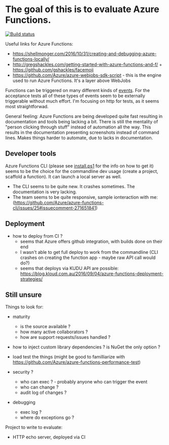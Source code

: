 # The goal of this is to evaluate Azure Functions.

[![Build status](https://ci.appveyor.com/api/projects/status/wr5k613ggc4132v9/branch/master?svg=true)](https://ci.appveyor.com/project/cyplo/azure-functions-playground/branch/master)

Useful links for Azure Functions:

* https://shellmonger.com/2016/10/31/creating-and-debugging-azure-functions-locally/
* http://gregshackles.com/getting-started-with-azure-functions-and-f/ + https://github.com/gshackles/facemoji
* https://github.com/Azure/azure-webjobs-sdk-script - this is the engine used to run Azure Functions. It's a layer above WebJobs

Functions can be triggered on many different kinds of [events](https://docs.microsoft.com/en-us/azure/azure-functions/functions-overview). 
For the acceptance tests all of these types of events seem to be externally triggerable without much effort.
I'm focusing on http for tests, as it seems most straightforwad.

General feeling: Azure Functions are being developed quite fast resulting in documentation and tools being lacking a bit. There is still the mentality of "person clicking through stuff" instead of automation all the way. This results in the documentation presenting screenshots instead of command lines. Makes things harder to automate, due to lacks in documentation.

## Developer tools 
Azure Functions CLI (please see [install.ps1](install.ps1) for the info on how to get it) seems to be the choice for the commandline dev usage (create a project, scaffold a function).
It can launch a local server as well.

* The CLI seems to be quite new. It crashes sometimes. The documentation is very lacking.
* The team seems to be quite responsive, sample ionteraction with me: (https://github.com/Azure/azure-functions-cli/issues/25#issuecomment-271651841)

## Deployment
* how to deploy from CI ?
  * seems that Azure offers github integration, with builds done on their end
  * I wasn't able to get full deploy to work from the commandline (CLI crashes on creating the function app - maybe raw API call would do?)
  * seems that deploys via KUDU API are possible: https://blog.kloud.com.au/2016/09/04/azure-functions-deployment-strategies/

## Still unsure

Things to look for:
* maturity
  * is the source available ?
  * how many active collaborators ?
  * how are support requests/issues handled ?

* how to inject custom library dependencies ? is NuGet the only option ?
* load test the things (might be good to familliarize with https://github.com/Azure/azure-functions-performance-test)

* security ?
  * who can exec ? - probably anyone who can trigger the event
  * who can change ?
  * audit log of changes ?
* debugging 
  * exec log ?
  * where do exceptions go ?

Project to write to evaluate:
* HTTP echo server, deployed via CI
